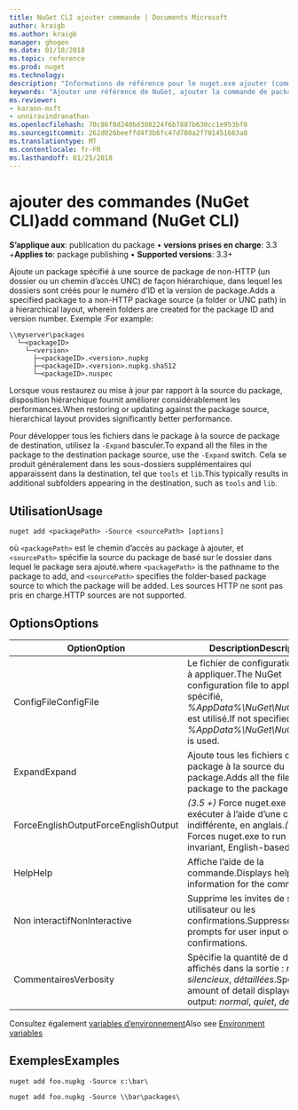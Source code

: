 ```yaml
---
title: NuGet CLI ajouter commande | Documents Microsoft
author: kraigb
ms.author: kraigb
manager: ghogen
ms.date: 01/18/2018
ms.topic: reference
ms.prod: nuget
ms.technology: 
description: "Informations de référence pour le nuget.exe ajouter (commande)"
keywords: "Ajouter une référence de NuGet, ajouter la commande de package"
ms.reviewer:
- karann-msft
- unniravindranathan
ms.openlocfilehash: 70c86f8d240bd308224f6b7887b630cc1e953bf8
ms.sourcegitcommit: 262d026beeffd4f3b6fc47d780a2f701451663a8
ms.translationtype: MT
ms.contentlocale: fr-FR
ms.lasthandoff: 01/25/2018
---
```

# <a name="add-command-nuget-cli"></a><span data-ttu-id="f36ff-104">ajouter des commandes (NuGet CLI)</span><span class="sxs-lookup"><span data-stu-id="f36ff-104">add command (NuGet CLI)</span></span>

<span data-ttu-id="f36ff-105">**S’applique aux**: publication du package &bullet; **versions prises en charge**: 3.3 +</span><span class="sxs-lookup"><span data-stu-id="f36ff-105">**Applies to**: package publishing &bullet; **Supported versions**: 3.3+</span></span>

<span data-ttu-id="f36ff-106">Ajoute un package spécifié à une source de package de non-HTTP (un dossier ou un chemin d’accès UNC) de façon hiérarchique, dans lequel les dossiers sont créés pour le numéro d’ID et la version de package.</span><span class="sxs-lookup"><span data-stu-id="f36ff-106">Adds a specified package to a non-HTTP package source (a folder or UNC path) in a hierarchical layout, wherein folders are created for the package ID and version number.</span></span> <span data-ttu-id="f36ff-107">Exemple :</span><span class="sxs-lookup"><span data-stu-id="f36ff-107">For example:</span></span>

    \\myserver\packages
      └─<packageID>
        └─<version>
          ├─<packageID>.<version>.nupkg
          ├─<packageID>.<version>.nupkg.sha512
          └─<packageID>.nuspec

<span data-ttu-id="f36ff-108">Lorsque vous restaurez ou mise à jour par rapport à la source du package, disposition hiérarchique fournit améliorer considérablement les performances.</span><span class="sxs-lookup"><span data-stu-id="f36ff-108">When restoring or updating against the package source, hierarchical layout provides significantly better performance.</span></span>

<span data-ttu-id="f36ff-109">Pour développer tous les fichiers dans le package à la source de package de destination, utilisez la `-Expand` basculer.</span><span class="sxs-lookup"><span data-stu-id="f36ff-109">To expand all the files in the package to the destination package source, use the `-Expand` switch.</span></span> <span data-ttu-id="f36ff-110">Cela se produit généralement dans les sous-dossiers supplémentaires qui apparaissent dans la destination, tel que `tools` et `lib`.</span><span class="sxs-lookup"><span data-stu-id="f36ff-110">This typically results in additional subfolders appearing in the destination, such as `tools` and `lib`.</span></span>

## <a name="usage"></a><span data-ttu-id="f36ff-111">Utilisation</span><span class="sxs-lookup"><span data-stu-id="f36ff-111">Usage</span></span>

```cli
nuget add <packagePath> -Source <sourcePath> [options]
```

<span data-ttu-id="f36ff-112">où `<packagePath>` est le chemin d’accès au package à ajouter, et `<sourcePath>` spécifie la source du package de basé sur le dossier dans lequel le package sera ajouté.</span><span class="sxs-lookup"><span data-stu-id="f36ff-112">where `<packagePath>` is the pathname to the package to add, and `<sourcePath>` specifies the folder-based package source to which the package will be added.</span></span> <span data-ttu-id="f36ff-113">Les sources HTTP ne sont pas pris en charge.</span><span class="sxs-lookup"><span data-stu-id="f36ff-113">HTTP sources are not supported.</span></span>

## <a name="options"></a><span data-ttu-id="f36ff-114">Options</span><span class="sxs-lookup"><span data-stu-id="f36ff-114">Options</span></span>

| <span data-ttu-id="f36ff-115">Option</span><span class="sxs-lookup"><span data-stu-id="f36ff-115">Option</span></span> | <span data-ttu-id="f36ff-116">Description</span><span class="sxs-lookup"><span data-stu-id="f36ff-116">Description</span></span> |
| --- | --- |
| <span data-ttu-id="f36ff-117">ConfigFile</span><span class="sxs-lookup"><span data-stu-id="f36ff-117">ConfigFile</span></span> | <span data-ttu-id="f36ff-118">Le fichier de configuration NuGet à appliquer.</span><span class="sxs-lookup"><span data-stu-id="f36ff-118">The NuGet configuration file to apply.</span></span> <span data-ttu-id="f36ff-119">Si non spécifié, *%AppData%\NuGet\NuGet.Config* est utilisé.</span><span class="sxs-lookup"><span data-stu-id="f36ff-119">If not specified, *%AppData%\NuGet\NuGet.Config* is used.</span></span>| 
| <span data-ttu-id="f36ff-120">Expand</span><span class="sxs-lookup"><span data-stu-id="f36ff-120">Expand</span></span> | <span data-ttu-id="f36ff-121">Ajoute tous les fichiers dans le package à la source du package.</span><span class="sxs-lookup"><span data-stu-id="f36ff-121">Adds all the files in the package to the package source.</span></span> |
| <span data-ttu-id="f36ff-122">ForceEnglishOutput</span><span class="sxs-lookup"><span data-stu-id="f36ff-122">ForceEnglishOutput</span></span> | <span data-ttu-id="f36ff-123">*(3.5 +)*  Force nuget.exe pour exécuter à l’aide d’une culture dite indifférente, en anglais.</span><span class="sxs-lookup"><span data-stu-id="f36ff-123">*(3.5+)* Forces nuget.exe to run using an invariant, English-based culture.</span></span> |
| <span data-ttu-id="f36ff-124">Help</span><span class="sxs-lookup"><span data-stu-id="f36ff-124">Help</span></span> | <span data-ttu-id="f36ff-125">Affiche l’aide de la commande.</span><span class="sxs-lookup"><span data-stu-id="f36ff-125">Displays help information for the command.</span></span> |
| <span data-ttu-id="f36ff-126">Non interactif</span><span class="sxs-lookup"><span data-stu-id="f36ff-126">NonInteractive</span></span> | <span data-ttu-id="f36ff-127">Supprime les invites de saisie utilisateur ou les confirmations.</span><span class="sxs-lookup"><span data-stu-id="f36ff-127">Suppresses prompts for user input or confirmations.</span></span> |
| <span data-ttu-id="f36ff-128">Commentaires</span><span class="sxs-lookup"><span data-stu-id="f36ff-128">Verbosity</span></span> | <span data-ttu-id="f36ff-129">Spécifie la quantité de détails affichés dans la sortie : *normal*, *silencieux*, *détaillées*.</span><span class="sxs-lookup"><span data-stu-id="f36ff-129">Specifies the amount of detail displayed in the output: *normal*, *quiet*, *detailed*.</span></span> |

<span data-ttu-id="f36ff-130">Consultez également [variables d’environnement](cli-ref-environment-variables.md)</span><span class="sxs-lookup"><span data-stu-id="f36ff-130">Also see [Environment variables](cli-ref-environment-variables.md)</span></span>

## <a name="examples"></a><span data-ttu-id="f36ff-131">Exemples</span><span class="sxs-lookup"><span data-stu-id="f36ff-131">Examples</span></span>

```cli
nuget add foo.nupkg -Source c:\bar\

nuget add foo.nupkg -Source \\bar\packages\
```
